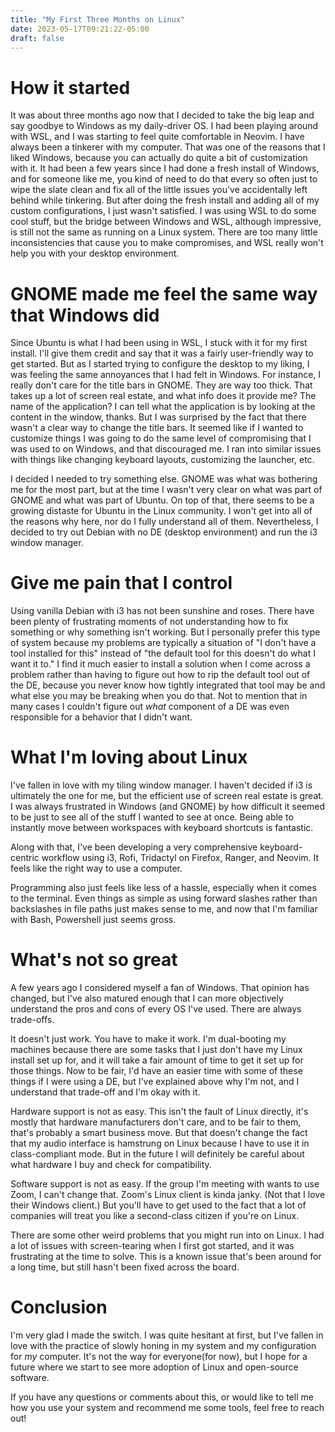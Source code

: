 ```yaml
---
title: "My First Three Months on Linux"
date: 2023-05-17T09:21:22-05:00
draft: false
---
```

# How it started

It was about three months ago now that I decided to take the big leap and say goodbye to Windows as my daily-driver OS. I had been playing around with WSL, and I was starting to feel quite comfortable in Neovim. I have always been a tinkerer with my computer. That was one of the reasons that I liked Windows, because you can actually do quite a bit of customization with it. It had been a few years since I had done a fresh install of Windows, and for someone like me, you kind of need to do that every so often just to wipe the slate clean and fix all of the little issues you've accidentally left behind while tinkering. But after doing the fresh install and adding all of my custom configurations, I just wasn't satisfied. I was using WSL to do some cool stuff, but the bridge between Windows and WSL, although impressive, is still not the same as running on a Linux system. There are too many little inconsistencies that cause you to make compromises, and WSL really won't help you with your desktop environment. 

# GNOME made me feel the same way that Windows did

Since Ubuntu is what I had been using in WSL, I stuck with it for my first install. I'll give them credit and say that it was a fairly user-friendly way to get started. But as I started trying to configure the desktop to my liking, I was feeling the same annoyances that I had felt in Windows. For instance, I really don't care for the title bars in GNOME. They are way too thick. That takes up a lot of screen real estate, and what info does it provide me? The name of the application? I can tell what the application is by looking at the content in the window, thanks. But I was surprised by the fact that there wasn't a clear way to change the title bars. It seemed like if I wanted to customize things I was going to do the same level of compromising that I was used to on Windows, and that discouraged me. I ran into similar issues with things like changing keyboard layouts, customizing the launcher, etc. 

I decided I needed to try something else. GNOME was what was bothering me for the most part, but at the time I wasn't very clear on what was part of GNOME and what was part of Ubuntu. On top of that, there seems to be a growing distaste for Ubuntu in the Linux community. I won't get into all of the reasons why here, nor do I fully understand all of them. Nevertheless, I decided to try out Debian with no DE (desktop environment) and run the i3 window manager. 

# Give me pain that I control

Using vanilla Debian with i3 has not been sunshine and roses. There have been plenty of frustrating moments of not understanding how to fix something or why something isn't working. But I personally prefer this type of system because my problems are typically a situation of "I don't have a tool installed for this" instead of "the default tool for this doesn't do what I want it to." I find it much easier to install a solution when I come across a problem rather than having to figure out how to rip the default tool out of the DE, because you never know how tightly integrated that tool may be and what else you may be breaking when you do that. Not to mention that in many cases I couldn't figure out *what* component of a DE was even responsible for a behavior that I didn't want. 

# What I'm loving about Linux

I've fallen in love with my tiling window manager. I haven't decided if i3 is ultimately the one for me, but the efficient use of screen real estate is great. I was always frustrated in Windows (and GNOME) by how difficult it seemed to be just to see all of the stuff I wanted to see at once. Being able to instantly move between workspaces with keyboard shortcuts is fantastic.

Along with that, I've been developing a very comprehensive keyboard-centric workflow using i3, Rofi, Tridactyl on Firefox, Ranger, and Neovim. It feels like the right way to use a computer.

Programming also just feels like less of a hassle, especially when it comes to the terminal. Even things as simple as using forward slashes rather than backslashes in file paths just makes sense to me, and now that I'm familiar with Bash, Powershell just seems gross. 

# What's not so great

A few years ago I considered myself a fan of Windows. That opinion has changed, but I've also matured enough that I can more objectively understand the pros and cons of every OS I've used. There are always trade-offs. 

It doesn't just work. You have to make it work. I'm dual-booting my machines because there are some tasks that I just don't have my Linux install set up for, and it will take a fair amount of time to get it set up for those things. Now to be fair, I'd have an easier time with some of these things if I were using a DE, but I've explained above why I'm not, and I understand that trade-off and I'm okay with it.

Hardware support is not as easy. This isn't the fault of Linux directly, it's mostly that hardware manufacturers don't care, and to be fair to them, that's probably a smart business move. But that doesn't change the fact that my audio interface is hamstrung on Linux because I have to use it in class-compliant mode. But in the future I will definitely be careful about what hardware I buy and check for compatibility. 

Software support is not as easy. If the group I'm meeting with wants to use Zoom, I can't change that. Zoom's Linux client is kinda janky. (Not that I love their Windows client.) But you'll have to get used to the fact that a lot of companies will treat you like a second-class citizen if you're on Linux.

There are some other weird problems that you might run into on Linux. I had a lot of issues with screen-tearing when I first got started, and it was frustrating at the time to solve. This is a known issue that's been around for a long time, but still hasn't been fixed across the board. 

# Conclusion

I'm very glad I made the switch. I was quite hesitant at first, but I've fallen in love with the practice of slowly honing in my system and my configuration for *my* computer. It's not the way for everyone(for now), but I hope for a future where we start to see more adoption of Linux and open-source software. 

If you have any questions or comments about this, or would like to tell me how you use your system and recommend me some tools, feel free to reach out! 
